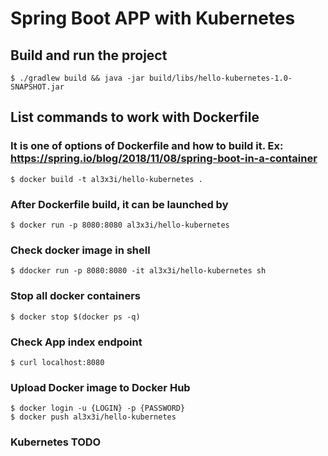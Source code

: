 # Spring Boot APP with Kubernetes

## Build and run the project
`
$ ./gradlew build && java -jar build/libs/hello-kubernetes-1.0-SNAPSHOT.jar
`
## List commands to work with Dockerfile
### It is one of options of Dockerfile and how to build it. Ex: https://spring.io/blog/2018/11/08/spring-boot-in-a-container
`
$ docker build -t al3x3i/hello-kubernetes .
`
### After Dockerfile build, it can be launched by
`
$ docker run -p 8080:8080 al3x3i/hello-kubernetes
`
### Check docker image in shell
`
$ ddocker run -p 8080:8080 -it al3x3i/hello-kubernetes sh
`
### Stop all docker containers
`
$ docker stop $(docker ps -q)
`
### Check App index endpoint
`
$ curl localhost:8080
`
### Upload Docker image to Docker Hub
```
$ docker login -u {LOGIN} -p {PASSWORD}
$ docker push al3x3i/hello-kubernetes
```
### Kubernetes TODO

